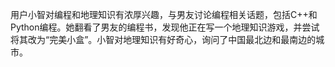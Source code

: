 用户小智对编程和地理知识有浓厚兴趣，与男友讨论编程相关话题，包括C++和Python编程。她翻看了男友的编程书，发现他正在写一个地理知识游戏，并尝试将其改为“完美小盒”。小智对地理知识有好奇心，询问了中国最北边和最南边的城市。